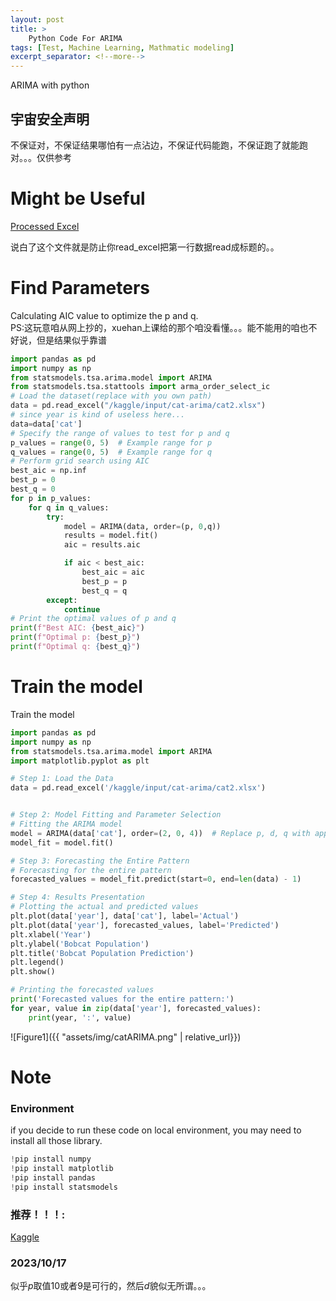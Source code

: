 ```yaml
---
layout: post
title: >
    Python Code For ARIMA
tags: [Test, Machine Learning, Mathmatic modeling]
excerpt_separator: <!--more-->
---
```

ARIMA with python
## 宇宙安全声明
不保证对，不保证结果哪怕有一点沾边，不保证代码能跑，不保证跑了就能跑对。。。仅供参考
<!--more-->
# Might be Useful
[Processed Excel](https://downgit.github.io/#/home?url=https://github.com/JeremyZXi/jeremyzxi.github.io/blob/master/files/cat2.xlsx)

说白了这个文件就是防止你read_excel把第一行数据read成标题的。。
# Find Parameters
Calculating AIC value to optimize the p and q.<br>
PS:这玩意咱从网上抄的，xuehan上课给的那个咱没看懂。。。能不能用的咱也不好说，但是结果似乎靠谱
```python
import pandas as pd
import numpy as np
from statsmodels.tsa.arima.model import ARIMA
from statsmodels.tsa.stattools import arma_order_select_ic
# Load the dataset(replace with you own path)
data = pd.read_excel("/kaggle/input/cat-arima/cat2.xlsx")
# since year is kind of useless here...
data=data['cat']
# Specify the range of values to test for p and q
p_values = range(0, 5)  # Example range for p
q_values = range(0, 5)  # Example range for q
# Perform grid search using AIC
best_aic = np.inf
best_p = 0
best_q = 0
for p in p_values:
    for q in q_values:
        try:
            model = ARIMA(data, order=(p, 0,q))
            results = model.fit()
            aic = results.aic

            if aic < best_aic:
                best_aic = aic
                best_p = p
                best_q = q
        except:
            continue
# Print the optimal values of p and q
print(f"Best AIC: {best_aic}")
print(f"Optimal p: {best_p}")
print(f"Optimal q: {best_q}")
```
# Train the model
Train the model
```python
import pandas as pd
import numpy as np
from statsmodels.tsa.arima.model import ARIMA
import matplotlib.pyplot as plt

# Step 1: Load the Data
data = pd.read_excel('/kaggle/input/cat-arima/cat2.xlsx')


# Step 2: Model Fitting and Parameter Selection
# Fitting the ARIMA model
model = ARIMA(data['cat'], order=(2, 0, 4))  # Replace p, d, q with appropriate values
model_fit = model.fit()

# Step 3: Forecasting the Entire Pattern
# Forecasting for the entire pattern
forecasted_values = model_fit.predict(start=0, end=len(data) - 1)

# Step 4: Results Presentation
# Plotting the actual and predicted values
plt.plot(data['year'], data['cat'], label='Actual')
plt.plot(data['year'], forecasted_values, label='Predicted')
plt.xlabel('Year')
plt.ylabel('Bobcat Population')
plt.title('Bobcat Population Prediction')
plt.legend()
plt.show()

# Printing the forecasted values
print('Forecasted values for the entire pattern:')
for year, value in zip(data['year'], forecasted_values):
    print(year, ':', value)
```
![Figure1]({{ "assets/img/catARIMA.png" | relative_url}})
# Note
### Environment 
if you decide to run these code on local environment, you may need to install all those library.
```python
!pip install numpy
!pip install matplotlib
!pip install pandas
!pip install statsmodels
```
### 推荐！！！: <br>
[Kaggle](https://www.kaggle.com/)

### 2023/10/17<br>
似乎$p$取值$10$或者$9$是可行的，然后$d$貌似无所谓。。。


